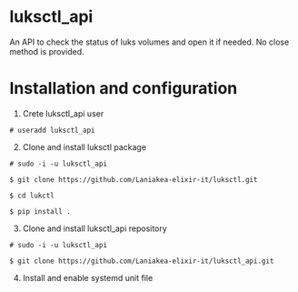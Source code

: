# luksctl_api

An API to check the status of luks volumes and open it if needed.
No close method is provided.

Installation and configuration
==============================

1. Crete luksctl_api user
```
# useradd luksctl_api
```

2. Clone and install luksctl package

```
# sudo -i -u luksctl_api

$ git clone https://github.com/Laniakea-elixir-it/luksctl.git

$ cd lukctl

$ pip install .
```

3. Clone and install luksctl_api repository

```
# sudo -i -u luksctl_api

$ git clone https://github.com/Laniakea-elixir-it/luksctl_api.git
```

4. Install and enable systemd unit file 
